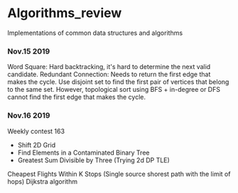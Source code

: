 # Algorithms_review
Implementations of common data structures and algorithms

### Nov.15 2019
Word Square: Hard backtracking, it's hard to determine the next valid candidate. 
Redundant Connection: Needs to return the first edge that makes the cycle. Use disjoint set to find the first pair of vertices that belong to the same set. However, topological sort using BFS + in-degree or DFS cannot find the first edge that makes the cycle.

### Nov.16 2019
Weekly contest 163
- Shift 2D Grid
- Find Elements in a Contaminated Binary Tree
- Greatest Sum Divisible by Three (Trying 2d DP TLE)

Cheapest Flights Within K Stops (Single source shorest path with the limit of hops) Dijkstra algorithm


